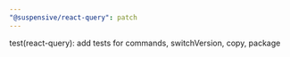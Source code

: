 ```yaml
---
"@suspensive/react-query": patch
---
```


test(react-query): add tests for commands, switchVersion, copy, package
